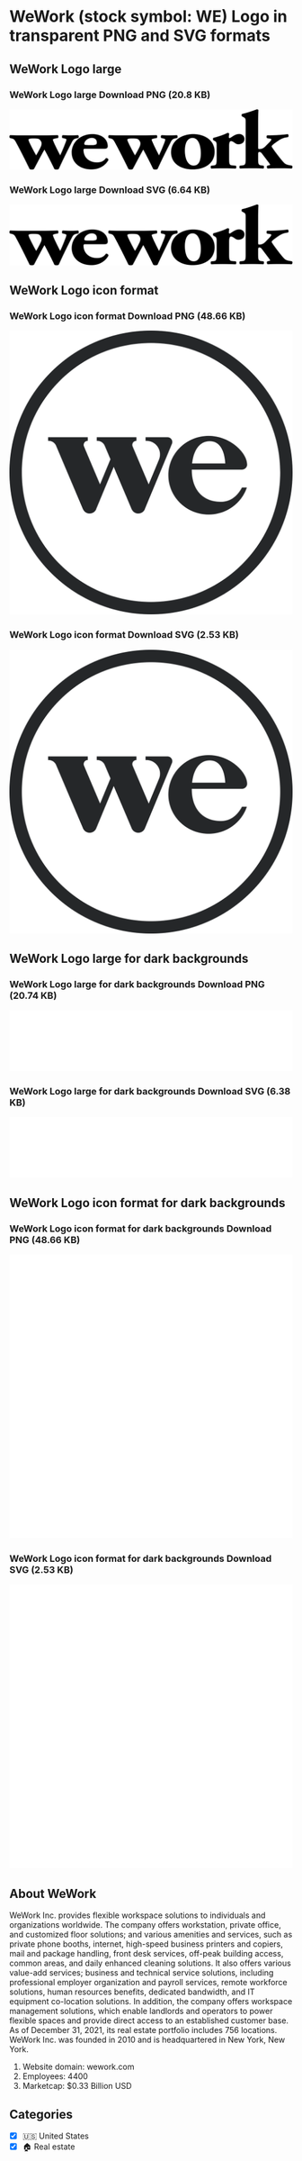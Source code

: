 # WeWork (stock symbol: WE) Logo in transparent PNG and SVG formats

## WeWork Logo large

### WeWork Logo large Download PNG (20.8 KB)

![WeWork Logo large Download PNG (20.8 KB)](/img/orig/WE_BIG-3475b32c.png)

### WeWork Logo large Download SVG (6.64 KB)

![WeWork Logo large Download SVG (6.64 KB)](/img/orig/WE_BIG-29db795d.svg)

## WeWork Logo icon format

### WeWork Logo icon format Download PNG (48.66 KB)

![WeWork Logo icon format Download PNG (48.66 KB)](/img/orig/WE-ab70196a.png)

### WeWork Logo icon format Download SVG (2.53 KB)

![WeWork Logo icon format Download SVG (2.53 KB)](/img/orig/WE-31711946.svg)

## WeWork Logo large for dark backgrounds

### WeWork Logo large for dark backgrounds Download PNG (20.74 KB)

![WeWork Logo large for dark backgrounds Download PNG (20.74 KB)](/img/orig/WE_BIG.D-ea75e0e6.png)

### WeWork Logo large for dark backgrounds Download SVG (6.38 KB)

![WeWork Logo large for dark backgrounds Download SVG (6.38 KB)](/img/orig/WE_BIG.D-f39ab6f5.svg)

## WeWork Logo icon format for dark backgrounds

### WeWork Logo icon format for dark backgrounds Download PNG (48.66 KB)

![WeWork Logo icon format for dark backgrounds Download PNG (48.66 KB)](/img/orig/WE.D-060000f3.png)

### WeWork Logo icon format for dark backgrounds Download SVG (2.53 KB)

![WeWork Logo icon format for dark backgrounds Download SVG (2.53 KB)](/img/orig/WE.D-93c52d28.svg)

## About WeWork

WeWork Inc. provides flexible workspace solutions to individuals and organizations worldwide. The company offers workstation, private office, and customized floor solutions; and various amenities and services, such as private phone booths, internet, high-speed business printers and copiers, mail and package handling, front desk services, off-peak building access, common areas, and daily enhanced cleaning solutions. It also offers various value-add services; business and technical service solutions, including professional employer organization and payroll services, remote workforce solutions, human resources benefits, dedicated bandwidth, and IT equipment co-location solutions. In addition, the company offers workspace management solutions, which enable landlords and operators to power flexible spaces and provide direct access to an established customer base. As of December 31, 2021, its real estate portfolio includes 756 locations. WeWork Inc. was founded in 2010 and is headquartered in New York, New York.

1. Website domain: wework.com
2. Employees: 4400
3. Marketcap: $0.33 Billion USD


## Categories
- [x] 🇺🇸 United States
- [x] 🏠 Real estate
